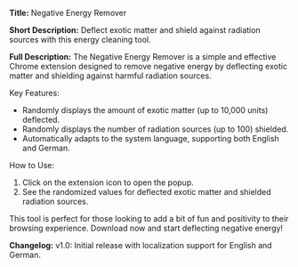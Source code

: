 **Title:**
Negative Energy Remover

**Short Description:**
Deflect exotic matter and shield against radiation sources with this energy cleaning tool.

**Full Description:**
The Negative Energy Remover is a simple and effective Chrome extension designed to remove negative energy by deflecting exotic matter and shielding against harmful radiation sources.

Key Features:

- Randomly displays the amount of exotic matter (up to 10,000 units) deflected.
- Randomly displays the number of radiation sources (up to 100) shielded.
- Automatically adapts to the system language, supporting both English and German.

How to Use:

1. Click on the extension icon to open the popup.
2. See the randomized values for deflected exotic matter and shielded radiation sources.

This tool is perfect for those looking to add a bit of fun and positivity to their browsing experience. Download now and start deflecting negative energy!

**Changelog:**
v1.0: Initial release with localization support for English and German.
